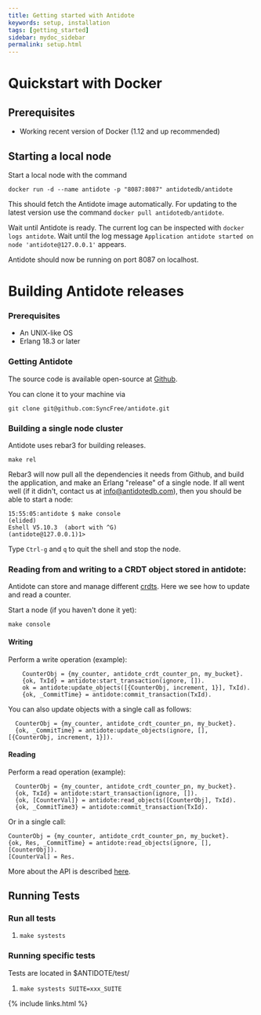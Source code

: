```yaml
---
title: Getting started with Antidote
keywords: setup, installation
tags: [getting_started]
sidebar: mydoc_sidebar
permalink: setup.html
---
```


# Quickstart with Docker

## Prerequisites

- Working recent version of Docker (1.12 and up recommended)

## Starting a local node

Start a local node with the command

```
docker run -d --name antidote -p "8087:8087" antidotedb/antidote
```

This should fetch the Antidote image automatically. For updating to the latest version use the command `docker pull antidotedb/antidote`.

Wait until Antidote is ready. The current log can be inspected with `docker logs antidote`.
Wait until the log message `Application antidote started on node 'antidote@127.0.0.1'` appears.

Antidote should now be running on port 8087 on localhost.


# Building Antidote releases

### Prerequisites ###

*  An UNIX-like OS
*  Erlang 18.3 or later

### Getting Antidote ###

The source code is available open-source at [Github](https://github.com/SyncFree/antidote).

You can clone it to your machine via

    git clone git@github.com:SyncFree/antidote.git

### Building a single node cluster ###

Antidote uses rebar3 for building releases.

    make rel

Rebar3 will now pull all the dependencies it needs from Github, and build
the application, and make an Erlang "release" of a single node.  If all
went well (if it didn't, contact us at [info@antidotedb.com](mailto:info@antidotedb.com)), then you should be able to start a node:

    15:55:05:antidote $ make console
    (elided)
    Eshell V5.10.3  (abort with ^G)
    (antidote@127.0.0.1)1>

Type `Ctrl-g` and `q` to quit the shell and stop the node.

<!-- #### Multi-Node Cluster TODO:

To generate 6 nodes of `antidote` on your local machine, in
`./dev`:

    make devrel

When that is done, we should start them all up:

    for d in dev/dev*; do $d/bin/antidote start; done

And check that they're working:

    for d in dev/dev*; do $d/bin/antidote ping; done
    pong
    pong
    pong
    pong


At this point you have 6 single node clusters running. We need to
join them together in a cluster:

    for d in dev/dev{2,3,4,5,6}; do $d/bin/antidote-admin cluster join 'dev1@127.0.0.1'; done
    Success: staged join request for 'dev1@127.0.0.1' to 'dev2@127.0.0.1'
    Success: staged join request for 'dev1@127.0.0.1' to 'dev3@127.0.0.1'
    Success: staged join request for 'dev1@127.0.0.1' to 'dev4@127.0.0.1'
    Success: staged join request for 'dev1@127.0.0.1' to 'dev5@127.0.0.1'
    Success: staged join request for 'dev1@127.0.0.1' to 'dev6@127.0.0.1'

Sends the requests to node1, which we can now tell to build the cluster:

     dev/dev1/bin/antidote-admin cluster plan
     ...
     dev/dev1/bin/antidote-admin cluster commit

Have a look at the `member-status` to see that the cluster is balancing:

    dev/dev1/bin/antidote-admin member-status
    ================================= Membership ==================================
    Status     Ring    Pending    Node
    -------------------------------------------------------------------------------
    valid     100.0%     16.6%    'dev1@127.0.0.1'
    valid       0.0%     16.6%    'dev2@127.0.0.1'
    valid       0.0%     16.6%    'dev3@127.0.0.1'
    valid       0.0%     16.6%    'dev4@127.0.0.1'
    valid       0.0%     16.7%    'dev5@127.0.0.1'
    valid       0.0%     16.7%    'dev6@127.0.0.1'
    -------------------------------------------------------------------------------
    Valid:6 / Leaving:0 / Exiting:0 / Joining:0 / Down:0


Wait a while, and look again, and you should see a fully balanced
cluster:

    dev/dev1/bin/antidote-admin member-status
    ================================= Membership ==================================
    Status     Ring    Pending    Node
    -------------------------------------------------------------------------------
    valid      16.6%      --    'dev1@127.0.0.1'
    valid      16.6%      --    'dev2@127.0.0.1'
    valid      16.6%      --    'dev3@127.0.0.1'
    valid      16.6%      --    'dev4@127.0.0.1'
    valid      16.6%      --    'dev5@127.0.0.1'
    valid      16.6%      --    'dev6@127.0.0.1'
    -------------------------------------------------------------------------------
    Valid:6 / Leaving:0 / Exiting:0 / Joining:0 / Down:0

##### Remote calls

We don't have a client, or an API, but we can still call into the
cluster using distributed erlang.

Let's start a node:

    dev/dev1/bin/antidote console

First check that we can connect to the cluster:

    (dev1@127.0.0.1)1> net_adm:ping('dev3@127.0.0.1').
    pong

And you can shut down your cluster:

    for d in dev/dev*; do $d/bin/antidote stop; done -->

### Reading from and writing to a CRDT object stored in antidote:

Antidote can store and manage different [crdts](https://github.com/SyncFree/antidote_crdt).
Here we see how to update and read a counter.

Start a node (if you haven't done it yet):

    make console

#### Writing

Perform a write operation (example):

        CounterObj = {my_counter, antidote_crdt_counter_pn, my_bucket}.
        {ok, TxId} = antidote:start_transaction(ignore, []).
        ok = antidote:update_objects([{CounterObj, increment, 1}], TxId).
        {ok, _CommitTime} = antidote:commit_transaction(TxId).

You can also update objects with a single call as follows:

      CounterObj = {my_counter, antidote_crdt_counter_pn, my_bucket}.
      {ok, _CommitTime} = antidote:update_objects(ignore, [], [{CounterObj, increment, 1}]).

#### Reading

Perform a read operation (example):

      CounterObj = {my_counter, antidote_crdt_counter_pn, my_bucket}.
      {ok, TxId} = antidote:start_transaction(ignore, []).
      {ok, [CounterVal]} = antidote:read_objects([CounterObj], TxId).
      {ok, _CommitTime3} = antidote:commit_transaction(TxId).


Or in a single call:

    CounterObj = {my_counter, antidote_crdt_counter_pn, my_bucket}.
    {ok, Res, _CommitTime} = antidote:read_objects(ignore, [], [CounterObj]).
    [CounterVal] = Res.

More about the API is described [here](/antidote/rawapi.html).

Running Tests
-------------

### Run all tests ###

1. `make systests`

### Running specific tests ###

Tests are located in $ANTIDOTE/test/

1. `make systests SUITE=xxx_SUITE`


{% include links.html %}
